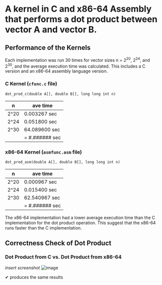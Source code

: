 # A kernel in C and x86-64 Assembly that performs a dot product between vector A and vector B.
## Performance of the Kernels
Each implementation was run 30 times for vector sizes n = 2<sup>20</sup>, 2<sup>24</sup>, and 2<sup>30</sup>, and the average execution time was calculated. This includes a C version and an x86-64 assembly language version.

### C Kernel (`cfunc.c` file)

`dot_prod_c(double A[], double B[], long long int n)`

| n    | ave time       |
|------|----------------|
| 2^20 | 0.003267  sec  |
| 2^24 | 0.051800  sec  |
| 2^30 | 64.089600 sec  |
|      | = #.###### sec |

### x86-64 Kernel (`asmfunc.asm` file)
`dot_prod_asm(double A[], double B[], long long int n)`

| n    | ave time       |
|------|----------------|
| 2^20 | 0.000967  sec  |
| 2^24 | 0.015400  sec  |
| 2^30 | 62.540967 sec  |
|      | = #.###### sec |

The x86-64 implementation had a lower average execution time than the C implementation for the dot product operation. This suggest that the x86-64 runs faster than the C implementation.

## Correctness Check of Dot Product
### Dot Product from C vs. Dot Product from x86-64
*insert screenshot*
![image](https://github.com/sarahjums/MP2-lbyarch/assets/106684744/0d7aaa29-2421-4242-bb9a-cb74612fc604)

✔ produces the same results
